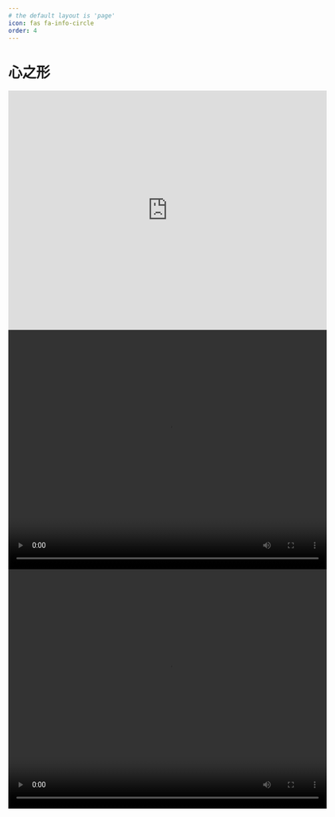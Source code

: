 ```yaml
---
# the default layout is 'page'
icon: fas fa-info-circle
order: 4
---
```


# 心之形

<iframe width="640" height="480" src="https://www.youtube.com/watch?v=UWUns5kNI5U" frameborder="0" allowfullscreen></iframe>

<video class="md-video" width="640" height="480" controls>
  <source src="theshapeofhert.mp4" type="video/mp4">
</video>

<video width="640" height="480" controls>
  <source src="/_tabs/theshapeofhert.mp4" type="video/mp4">
  Your browser does not support the video tag.
</video>


